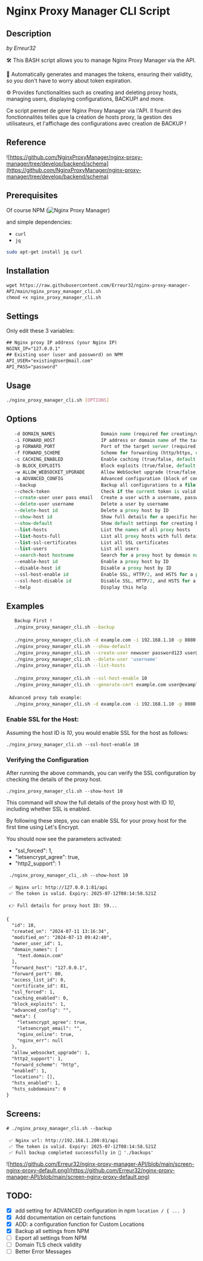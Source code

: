 # Nginx Proxy Manager CLI Script

## Description

_by Erreur32_

🛠️ This BASH script allows you to manage Nginx Proxy Manager via the API.

🔑 Automatically generates and manages the tokens, ensuring their validity, so you don't have to worry about token expiration.

⚙️ Provides functionalities such as creating and deleting proxy hosts, managing users, displaying configurations, BACKUP! and more.

Ce script permet de gérer Nginx Proxy Manager via l'API. Il fournit des fonctionnalités telles que la création de hosts proxy, la gestion des utilisateurs, et l'affichage des configurations avec creation de BACKUP !

## Reference
![https://github.com/NginxProxyManager/nginx-proxy-manager/tree/develop/backend/schema](https://github.com/NginxProxyManager/nginx-proxy-manager/tree/develop/backend/schema)

## Prerequisites

Of course  NPM (![Nginx Proxy Manager](https://github.com/NginxProxyManager/nginx-proxy-manager?utm_source=nginx-proxy-manager))

and simple dependencies:

- `curl`
- `jq`

```bash
sudo apt-get install jq curl
```

## Installation 
```
wget https://raw.githubusercontent.com/Erreur32/nginx-proxy-manager-API/main/nginx_proxy_manager_cli.sh
chmod +x nginx_proxy_manager_cli.sh
```

## Settings
Only edit these 3 variables:

```
## Nginx proxy IP address (your Nginx IP)
NGINX_IP="127.0.0.1"
## Existing user (user and password) on NPM
API_USER="existingUser@mail.com"
API_PASS="password"
```

## Usage
```bash
./nginx_proxy_manager_cli.sh [OPTIONS]
```

## Options
```tcl
   -d DOMAIN_NAMES                 Domain name (required for creating/updating hosts)
   -i FORWARD_HOST                 IP address or domain name of the target server (required for creating/updating hosts)
   -p FORWARD_PORT                 Port of the target server (required for creating/updating hosts)
   -f FORWARD_SCHEME               Scheme for forwarding (http/https, default: http)
   -c CACHING_ENABLED              Enable caching (true/false, default: false)
   -b BLOCK_EXPLOITS               Block exploits (true/false, default: true)
   -w ALLOW_WEBSOCKET_UPGRADE      Allow WebSocket upgrade (true/false, default: true)
   -a ADVANCED_CONFIG              Advanced configuration (block of configuration settings)
   --backup                        Backup all configurations to a file
   --check-token                   Check if the current token is valid
   --create-user user pass email   Create a user with a username, password and email
   --delete-user username          Delete a user by username
   --delete-host id                Delete a proxy host by ID
   --show-host id                  Show full details for a specific host by ID
   --show-default                  Show default settings for creating hosts
   --list-hosts                    List the names of all proxy hosts
   --list-hosts-full               List all proxy hosts with full details
   --list-ssl-certificates         List all SSL certificates
   --list-users                    List all users
   --search-host hostname          Search for a proxy host by domain name
   --enable-host id                Enable a proxy host by ID
   --disable-host id               Disable a proxy host by ID
   --ssl-host-enable id            Enable SSL, HTTP/2, and HSTS for a proxy host (will generate let's encrypt certif auto)
   --ssl-host-disable id           Disable SSL, HTTP/2, and HSTS for a proxy host
   --help                          Display this help

```

## Examples
```bash
   Backup First !
   ./nginx_proxy_manager_cli.sh --backup

   ./nginx_proxy_manager_cli.sh -d example.com -i 192.168.1.10 -p 8080 (check default values below)
   ./nginx_proxy_manager_cli.sh --show-default
   ./nginx_proxy_manager_cli.sh --create-user newuser password123 user@example.com
   ./nginx_proxy_manager_cli.sh --delete-user 'username'
   ./nginx_proxy_manager_cli.sh --list-hosts

   ./nginx_proxy_manager_cli.sh --ssl-host-enable 10
   ./nginx_proxy_manager_cli.sh --generate-cert example.com user@example.com --custom (not finish)

 Advanced proxy tab example:
   ./nginx_proxy_manager_cli.sh -d example.com -i 192.168.1.10 -p 8080 -a 'proxy_set_header X-Real-IP $remote_addr; proxy_set_header X-Forwarded-For $proxy_add_x_forwarded_for;'

```
 

### Enable SSL for the Host:

  Assuming the host ID is *10*, you would enable SSL for the host as follows:

    ./nginx_proxy_manager_cli.sh --ssl-host-enable 10

### Verifying the Configuration

  After running the above commands, you can verify the SSL configuration by checking the details of the proxy host.

    ./nginx_proxy_manager_cli.sh --show-host 10

This command will show the full details of the proxy host with ID *10*, including whether SSL is enabled.

By following these steps, you can enable SSL for your proxy host for the first time using Let's Encrypt.

You should now see the parameters activated: 
  - "ssl_forced": 1,
  - "letsencrypt_agree": true,
  - "http2_support": 1

```
 ./nginx_proxy_manager_cli_.sh --show-host 10

 ✅ Nginx url: http://127.0.0.1:81/api
 ✅ The token is valid. Expiry: 2025-07-12T08:14:58.521Z

 👉 Full details for proxy host ID: 59...

{
  "id": 10,
  "created_on": "2024-07-11 13:16:34",
  "modified_on": "2024-07-13 09:42:40",
  "owner_user_id": 1,
  "domain_names": [
    "test.domain.com"
  ],
  "forward_host": "127.0.0.1",
  "forward_port": 80,
  "access_list_id": 0,
  "certificate_id": 81,
  "ssl_forced": 1,
  "caching_enabled": 0,
  "block_exploits": 1,
  "advanced_config": "",
  "meta": {
    "letsencrypt_agree": true,
    "letsencrypt_email": "",
    "nginx_online": true,
    "nginx_err": null
  },
  "allow_websocket_upgrade": 1,
  "http2_support": 1,
  "forward_scheme": "http",
  "enabled": 1,
  "locations": [],
  "hsts_enabled": 1,
  "hsts_subdomains": 0
}

```

 
## Screens:
```
# ./nginx_proxy_manager_cli.sh --backup

 ✅ Nginx url: http://192.168.1.200:81/api
 ✅ The token is valid. Expiry: 2025-07-12T08:14:58.521Z
 ✅ Full backup completed successfully in 📂 './backups'

```


![https://github.com/Erreur32/nginx-proxy-manager-API/blob/main/screen-nginx-proxy-default.png](https://github.com/Erreur32/nginx-proxy-manager-API/blob/main/screen-nginx-proxy-default.png)

## TODO:
- [x] add setting for ADVANCED configuration in npm `location / { ... }`
- [x] Add documentation on certain functions
- [x] ADD: a configuration function for Custom Locations
- [x] Backup  all settings from NPM
- [ ] Export  all settings from NPM 
- [ ] Domain TLS check validity
- [ ] Better Error Messages
